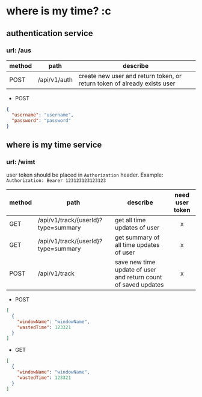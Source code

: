 # where is my time? :c

## authentication service
### url: /aus
| method | path | describe |
| ------ | ---- | -------- |
| POST   | /api/v1/auth | create new user and return token, or return token of already exists user |

- POST
```json
{
  "username": "username",
  "password": "password"
}
```

## where is my time service
### url: /wimt

user token should be placed in `Authorization` header. Example:
`Authorization: Bearer 123123123123123`

| method | path | describe | need user token |
| ------ | ---- | -------- |:---------------:|
| GET    | /api/v1/track/{userId}?type=summary | get all time updates of user | x |
| GET    | /api/v1/track/{userId}?type=summary | get summary of all time updates of user | x |
| POST   | /api/v1/track | save new time update of user and return count of saved updates | x |

- POST
```json
[
  {
    "windowName": "windowName",
    "wastedTime": 123321
  }
]
```
- GET
```json
[
  {
    "windowName": "windowName",
    "wastedTime": 123321
  }
]
```
